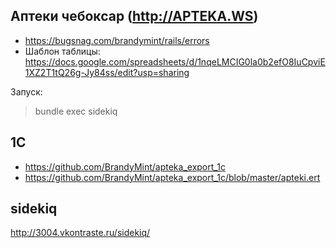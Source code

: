 Аптеки чебоксар (http://APTEKA.WS)
---------------

* https://bugsnag.com/brandymint/rails/errors
* Шаблон таблицы: https://docs.google.com/spreadsheets/d/1nqeLMCIG0la0b2efO8IuCpviE1XZ2T1tQ26g-Jy84ss/edit?usp=sharing


Запуск:

> bundle exec sidekiq


1С
--

* https://github.com/BrandyMint/apteka_export_1c
* https://github.com/BrandyMint/apteka_export_1c/blob/master/apteki.ert

sidekiq
-------

http://3004.vkontraste.ru/sidekiq/
